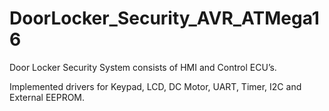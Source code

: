 # DoorLocker_Security_AVR_ATMega16
Door Locker Security System consists of HMI and Control ECU’s.

Implemented drivers for Keypad, LCD, DC Motor, UART, Timer, I2C and External
EEPROM. 
